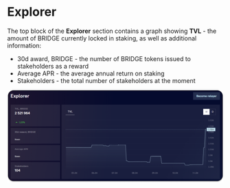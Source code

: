 # Explorer

The top block of the **Explorer** section contains a graph showing **TVL** - the amount of BRIDGE currently locked in staking, as well as additional information:

* 30d award, BRIDGE - the number of BRIDGE tokens issued to stakeholders as a reward
* Average APR - the average annual return on staking
* Stakeholders - the total number of stakeholders at the moment

![](<../../../../.gitbook/assets/image (7).png>)
